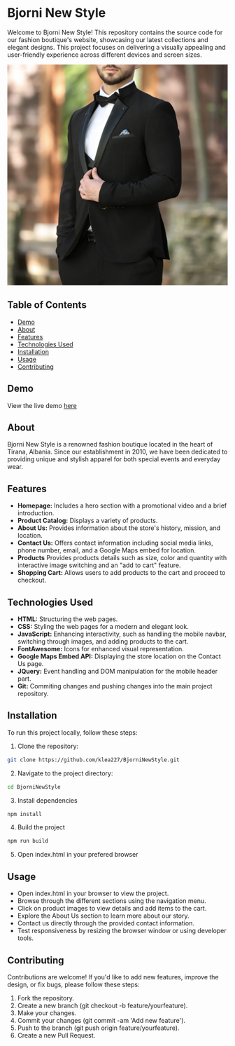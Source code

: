# Bjorni New Style

Welcome to Bjorni New Style! This repository contains the source code for our fashion boutique's website, showcasing our latest collections and elegant designs. This project focuses on delivering a visually appealing and user-friendly experience across different devices and screen sizes.

![Bjorni New Style](prod1.jpg)

## Table of Contents
- [Demo](#demo)
- [About](#about)
- [Features](#features)
- [Technologies Used](#technologies-used)
- [Installation](#installation)
- [Usage](#usage)
- [Contributing](#contributing)

## Demo
View the live demo [here](https://klea227.github.io/BjorniNewStyle/)

## About
Bjorni New Style is a renowned fashion boutique located in the heart of Tirana, Albania. Since our establishment in 2010, we have been dedicated to providing unique and stylish apparel for both special events and everyday wear.

## Features

- **Homepage:** Includes a hero section with a promotional video and a brief introduction.
- **Product Catalog:** Displays a variety of products.
- **About Us:** Provides information about the store's history, mission, and location.
- **Contact Us:** Offers contact information including social media links, phone number, email, and a Google Maps embed for location.
- **Products** Provides products details such as size, color and quantity with interactive image switching and an "add to cart" feature.
- **Shopping Cart:** Allows users to add products to the cart and proceed to checkout.
  
## Technologies Used
- **HTML:** Structuring the web pages.
- **CSS:** Styling the web pages for a modern and elegant look.
- **JavaScript:** Enhancing interactivity, such as handling the mobile navbar, switching through images, and adding products to the cart.
- **FontAwesome:** Icons for enhanced visual representation.
- **Google Maps Embed API:** Displaying the store location on the Contact Us page.
- **JQuery:** Event handling and DOM manipulation for the mobile header part.
- **Git:** Commiting changes and pushing changes into the main project repository.
  
## Installation

To run this project locally, follow these steps:

1. Clone the repository:
```bash
git clone https://github.com/klea227/BjorniNewStyle.git
```
2. Navigate to the project directory:
```bash
cd BjorniNewStyle
```
3. Install dependencies
```bash
npm install
```
4. Build the project
```bash
npm run build
```
5. Open index.html in your prefered browser

## Usage
- Open index.html in your browser to view the project.
- Browse through the different sections using the navigation menu.
- Click on product images to view details and add items to the cart.
- Explore the About Us section to learn more about our story.
- Contact us directly through the provided contact information.
- Test responsiveness by resizing the browser window or using developer tools.

## Contributing
Contributions are welcome! If you'd like to add new features, improve the design, or fix bugs, please follow these steps:

1. Fork the repository.
2. Create a new branch (git checkout -b feature/yourfeature).
3. Make your changes.
4. Commit your changes (git commit -am 'Add new feature').
5. Push to the branch (git push origin feature/yourfeature).
6. Create a new Pull Request.

